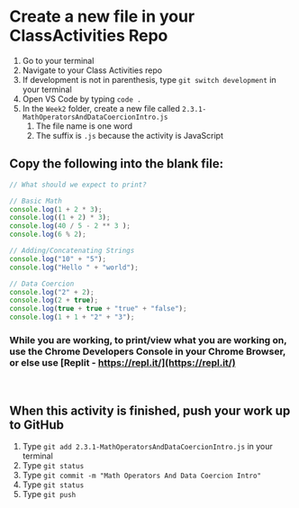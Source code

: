 # Create a new file in your ClassActivities Repo

1. Go to your terminal
2. Navigate to your Class Activities repo
3. If development is not in parenthesis, type `git switch development` in your terminal
4. Open VS Code by typing `code .`
5. In the `Week2` folder, create a new file called `2.3.1-MathOperatorsAndDataCoercionIntro.js`
    1. The file name is one word
    2. The suffix is `.js` because the activity is JavaScript

## Copy the following into the blank file:

```javascript
// What should we expect to print?

// Basic Math
console.log(1 + 2 * 3);
console.log((1 + 2) * 3);
console.log(40 / 5 - 2 ** 3 );
console.log(6 % 2);

// Adding/Concatenating Strings
console.log("10" + "5");
console.log("Hello " + "world");

// Data Coercion
console.log("2" + 2);
console.log(2 + true);
console.log(true + true + "true" + "false");
console.log(1 + 1 + "2" + "3");
```

### While you are working, to print/view what you are working on, use the Chrome Developers Console in your Chrome Browser, or else use [Replit - https://repl.it/](https://repl.it/)

<br>

## When this activity is finished, push your work up to GitHub

1. Type `git add 2.3.1-MathOperatorsAndDataCoercionIntro.js` in your terminal
2. Type `git status`
3. Type `git commit -m "Math Operators And Data Coercion Intro"`
4. Type `git status`
5. Type `git push`
